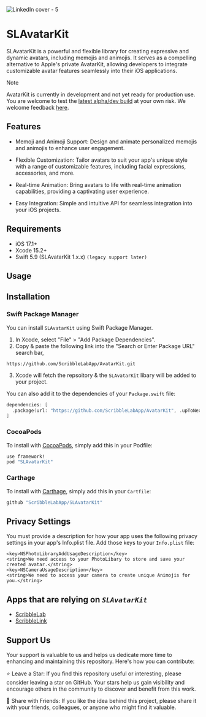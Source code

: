 ![LinkedIn cover - 5](https://github.com/ScribbleLabApp/AvatarKit/assets/129311622/3efd47cd-6b11-457d-82fb-7948ba7be435)

# SLAvatarKit
SLAvatarKit is a powerful and flexible library for creating expressive and dynamic avatars, including memojis and animojis. It serves as a compelling alternative to Apple's private AvatarKit, allowing developers to integrate customizable avatar features seamlessly into their iOS applications.

> [!NOTE]
> AvatarKit is currently in development and not yet ready for production use. You are welcome to test the [latest alpha/dev build](https://github.com/ScribbleLabApp/AvatarKit/releases/latest) at your own risk. We welcome feedback [here](https://github.com/ScribbleLabApp/AvatarKit/issues).


## Features
- Memoji and Animoji Support: Design and animate personalized memojis and animojis to enhance user engagement.

- Flexible Customization: Tailor avatars to suit your app's unique style with a range of customizable features, including facial expressions, accessories, and more.

- Real-time Animation: Bring avatars to life with real-time animation capabilities, providing a captivating user experience.

- Easy Integration: Simple and intuitive API for seamless integration into your iOS projects.

## Requirements
- iOS 17.1+
- Xcode 15.2+
- Swift 5.9 (SLAvatarKit 1.x.x) `(legacy support later)`

## Usage

## Installation

### Swift Package Manager
You can install `SLAvatarKit` using Swift Package Manager.

1. In Xcode, select "File" > "Add Package Dependencies".
2. Copy & paste the following link into the "Search or Enter Package URL" search bar,
```
https://github.com/ScribbleLabApp/AvatarKit.git
```
3. Xcode will fetch the repsoitory & the `SLAvatarKit` libary will be added to your project. 

You can also add it to the dependencies of your `Package.swift` file:
```swift
dependencies: [
  .package(url: "https://github.com/ScribbleLabApp/AvatarKit", .upToNextMajor(from: "1.0.0"))
]
```

### CocoaPods
To install with [CocoaPods](http://cocoapods.org/), simply add this in your Podfile:
```ruby
use framework!
pod "SLAvatarKit"
```

### Carthage
To install with [Carthage](https://github.com/Carthage/Carthage), simply add this in your `Cartfile`:
```ruby
github "ScribbleLabApp/SLAvatarKit"
```

## Privacy Settings

You must provide a description for how your app uses the following privacy settings in your app's Info.plist file. Add those keys to your `Info.plist` file:

```plist
<key>NSPhotoLibraryAddUsageDescription</key>
<string>We need access to your PhotoLibary to store and save your created avatar.</string>
<key>NSCameraUsageDescription</key>
<string>We need to access your camera to create unique Animojis for you.</string>
```

## Apps that are relying on _``SLAvatarKit``_
- [ScribbleLab](https://github.com/ScribbleLabApp/ScribbleLab)
- [ScribbleLink](https://github.com/ScribbleLabApp/ScribbleLink)

## Support Us
Your support is valuable to us and helps us dedicate more time to enhancing and maintaining this repository. Here's how you can contribute:

⭐️ Leave a Star: If you find this repository useful or interesting, please consider leaving a star on GitHub. Your stars help us gain visibility and encourage others in the community to discover and benefit from this work.

📲 Share with Friends: If you like the idea behind this project, please share it with your friends, colleagues, or anyone who might find it valuable.
